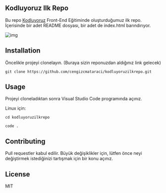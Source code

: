 Kodluyoruz Ilk Repo
---
Bu repo [Kodluyoruz](www.kodluyoruz.org) Front-End Eğitiminde oluşturduğumuz ilk repo. İçerisinde bir adet README dosyası, bir adet de index.html barındırıyor.

![img](http://"C:\Users\HP\Downloads\markdown.png")

Installation
---
Öncelikle projeyi clonelayın. (Buraya sizin reponuzdan aldığınız link gelecek)

``git clone https://github.com/cengizcmataraci/kodluyoruzilkrepo.git``

Usage
---
Projeyi cloneladıktan sonra Visual Studio Code programında açınız.

Linux için:

``cd kodluyoruzilkrepo``

``code .``

Contributing
---
Pull requestler kabul edilir. Büyük değişiklikler için, lütfen önce neyi değiştirmek istediğinizi tartışmak için bir konu açınız.

License
---
MIT